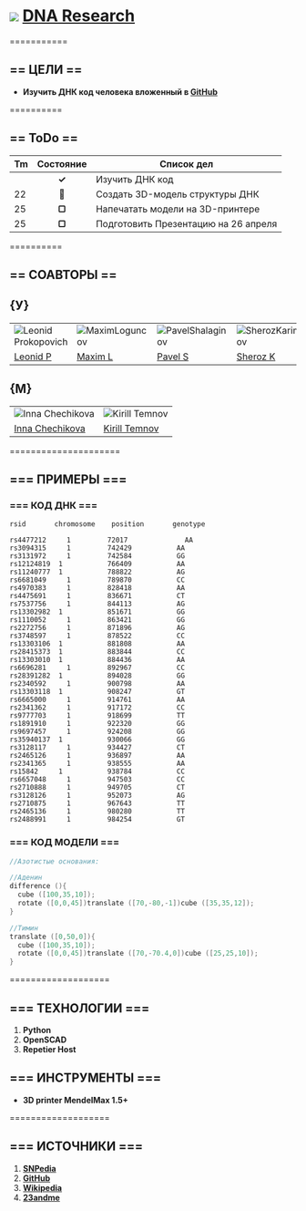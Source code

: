 # ![](https://avatars3.githubusercontent.com/u/4658189?s=30) [ DNA Research](https://github.com/soda-io/DNA/)
===========

## == ЦЕЛИ ==

* **Изучить ДНК код человека вложенный в [GitHub](https://github.com)**

==========


## == ToDo ==

| Tm  | Состояние    |  Список дел                        |
|:----|:------------:|------------------------------------|
|     |  **✓**       | Изучить ДНК код                    |
| 22  |  **🚩**       | Создать 3D-модель структуры ДНК    |
| 25  |  **▢**       | Напечатать модели на 3D-принтере   |
| 25  |  **▢**       |Подготовить Презентацию на 26 апреля|


==========

## == СОАВТОРЫ ==


## {У}

|    |    |    |    |
|----|----|----|----|
|![Leonid Prokopovich](https://avatars2.githubusercontent.com/u/6639503?s=74)|![MaximLoguncov](https://avatars2.githubusercontent.com/u/3838734?s=74)|![PavelShalaginov](https://avatars0.githubusercontent.com/u/3833771?s=74)|![SherozKarimov](https://avatars0.githubusercontent.com/u/4226210?s=74)  
| [Leonid P](https://github.com/leonidprokopovich) | [Maxim L](https://github.com/MaximLoguncov) | [Pavel S](https://github.com/PavelShalaginov)|  [Sheroz K](https://github.com/SherozKarimov)  


## {M}

|    |    | 
|----|----|
|![Inna Chechikova](https://pbs.twimg.com/profile_images/2351222123/4hkg9tbwsz8zzztcrqkf_bigger.jpeg)|![Kirill Temnov](https://avatars1.githubusercontent.com/u/147170?s=74)
|[Inna Chechikova](https://twitter.com/Unsa2003)|[Kirill Temnov](https://github.com/KirillTemnov)

=====================

## === ПРИМЕРЫ ===

### === КОД ДНК ===

```
rsid	   chromosome	 position 	    genotype

rs4477212	  1	        72017	           AA
rs3094315	  1	        742429	         AA
rs3131972	  1	        742584	         GG
rs12124819  1	        766409	         AA
rs11240777	1	        788822	         AG
rs6681049	  1	        789870	         CC
rs4970383	  1	        828418	         AA
rs4475691	  1	        836671	         CT
rs7537756	  1	        844113	         AG
rs13302982	1	        851671	         GG
rs1110052	  1	        863421	         GG
rs2272756	  1	        871896	         AG
rs3748597	  1	        878522	         CC
rs13303106	1	        881808	         AA
rs28415373	1	        883844	         CC
rs13303010	1	        884436	         AA
rs6696281	  1	        892967	         CC
rs28391282	1	        894028	         GG
rs2340592	  1	        900798	         AA
rs13303118	1	        908247	         GT
rs6665000	  1	        914761	         AA
rs2341362	  1	        917172	         CC
rs9777703	  1	        918699	         TT
rs1891910	  1	        922320	         GG
rs9697457	  1	        924208	         GG
rs35940137	1	        930066	         GG
rs3128117	  1	        934427	         CT
rs2465126	  1	        936897	         AA
rs2341365	  1	        938555	         AA
rs15842	    1	        938784	         CC
rs6657048	  1	        947503	         CC
rs2710888	  1	        949705	         CT
rs3128126	  1	        952073	         AG
rs2710875	  1	        967643	         TT
rs2465136	  1	        980280	         TT
rs2488991	  1	        984254	         GT
```

### === КОД МОДЕЛИ ===

```c
//Азотистые основания:

//Аденин
difference (){
  cube ([100,35,10]);
  rotate ([0,0,45])translate ([70,-80,-1])cube ([35,35,12]);
}

//Тимин
translate ([0,50,0]){
  cube ([100,35,10]);
  rotate ([0,0,45])translate ([70,-70.4,0])cube ([25,25,10]);
}


```



===================


## === ТЕХНОЛОГИИ ===

 1. **Python**
 2. **OpenSCAD**
 3. **Repetier Host**

## === ИНСТРУМЕНТЫ === 
 
* **3D printer MendelMax 1.5+**


===================


## === ИСТОЧНИКИ ===

 1. **[SNPedia](www.snpedia.com)**
 1. **[GitHub](https://github.com)**
 1. **[Wikipedia](http://ru.wikipedia.org/wiki/%D0%94%D0%B5%D0%B7%D0%BE%D0%BA%D1%81%D0%B8%D1%80%D0%B8%D0%B1%D0%BE%D0%BD%D1%83%D0%BA%D0%BB%D0%B5%D0%B8%D0%BD%D0%BE%D0%B2%D0%B0%D1%8F_%D0%BA%D0%B8%D1%81%D0%BB%D0%BE%D1%82%D0%B0)**
 1. **[23andme](www.23andme.com)**
